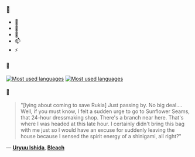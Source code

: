 ### 👋

- 🔭
- 🌱
- 💬
- 📫
- ⚡

#### 🧏

[![Most used languages](https://github-readme-stats-aynah.vercel.app/api/top-langs/?username=aynh&theme=solarized-dark&langs_count=6&layout=compact&hide_title=true)](https://github.com/anuraghazra/github-readme-stats#gh-dark-mode-only)
[![Most used languages](https://github-readme-stats-aynah.vercel.app/api/top-langs/?username=aynh&theme=solarized-light&langs_count=6&layout=compact&hide_title=true)](https://github.com/anuraghazra/github-readme-stats#gh-light-mode-only)

#### 💬

> "[lying about coming to save Rukia] Just passing by. No big deal.... Well, if you must know, I felt a sudden urge to go to Sunflower Seams, that 24-hour dressmaking shop. There's a branch near here. That's where I was headed at this late hour. I certainly didn't bring this bag with me just so I would have an excuse for suddenly leaving the house because I sensed the spirit energy of a shinigami, all right?"

&mdash; [**Uryuu Ishida**](https://myanimelist.net/character.php?q=Uryuu%20Ishida&cat=character), [**Bleach**](https://myanimelist.net/search/all?q=Bleach&cat=all)
